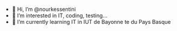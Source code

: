 - 👋 Hi, I’m @nourkessentini
- 👀 I’m interested in IT, coding, testing...
- 🌱 I’m currently learning IT in IUT de Bayonne te du Pays Basque
